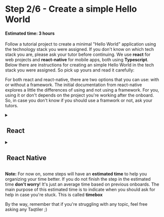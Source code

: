 # Step 2/6 - Create a simple Hello World
#### Estimated time: 3 hours

Follow a tutorial project to create a minimal "Hello World" application using the technology stack you were assigned. If you don't know on which tech stack you are, please ask your tutor before continuing. We use **react** for web projects and **react-native** for mobile apps, both using **Typescript**. 
Below there are instructions for creating an simple Hello World in the tech stack you were assigned. So pick up yours and read it carefully:

For both react and react-native, there are two options that you can use: with or without a framework. The initial documentation from react-native explores a little the differences of using and not using a framework. For you, using it or don't depends on the project you're working after the onboard. So, in case you don't know if you should use a framwork or not, ask your tutors.

<details>
<summary><h2>&nbsp;React</h2></summary>

+ Start with [react tutorial](https://react.dev/learn) and search for a "getting started" or "installation" to find a setup for your project
+ Regardless of the setup you use (with or without framework), make sure to use Typescript. If the docs does not result in a Typescript project by default, they should have instructions on how to add it.
+ After running the command above, clean up some code to show only a simple "Hello World"
+ You can call it "done" after you're running it successfully on the browser

</details>

<details>
<summary><h2>&nbsp;React Native</h2></summary>

+ Start with [react-native setup tutorial](https://reactnative.dev/docs/environment-setup)
+ Regardless of the setup you use (with or without framework), make sure to use Typescript. If the docs does not result in a Typescript project by default, they should have instructions on how to add it.
+ Clean up some code to show only a simple "Hello World"
+ You can call it "done" after you're running it successfully on Android and iOS emulator (or device, if you prefer 🤓)

</details>

**Note:** For now on, some steps will have an **estimated time** to help you organizing your time better. 
If you do not finish the step in the estimated time **don't worry**! It's just an average time based on previous onboards. The main purpose of this estimated time is to indicate when you should ask for help in case you're stuck. This is called **timebox**

By the way, remember that if you're struggling with any topic, feel free asking any Taqtiler ;)
